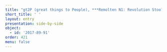 ```yaml
---
title: "gt2P (great things to People), ***Remolten N1: Revolution Stools*** and ***AuxTable***"
short_title: ' '
layout: entry
presentation: side-by-side
object:
  - id: '2017-89-91'
order: 421
menu: false
---
```

